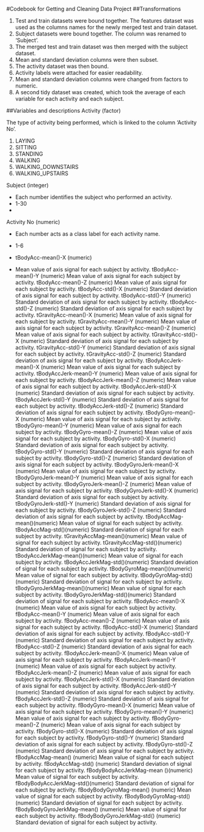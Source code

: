 #Codebook for Getting and Cleaning Data Project
##Transformations
1.	Test and train datasets were bound together. The features dataset was used as the columns names for the newly merged test and train dataset.
2.	Subject datasets were bound together. The column was renamed to ‘Subject’.
3.	The merged test and train dataset was then merged with the subject dataset.
4.	Mean and standard deviation columns were then subset.
5.	The activity dataset was then bound.
6.	Activity labels were attached for easier readability.
7.	Mean and standard deviation columns were changed from factors to numeric.
8.	A second tidy dataset was created, which took the average of each variable for each activity and each subject.

##Variables and descriptions
Activity (factor)

The type of activity being performed, which is linked to the column ‘Activity No’.

1.	LAYING 
2.	SITTING
3.	STANDING
4.	WALKING
5.	WALKING_DOWNSTAIRS
6.	WALKING_UPSTAIRS

Subject (integer)

- Each number identifies the subject who performed an activity.
- 1-30
- 
Activity No (numeric)

- Each number acts as a class label for each activity name.
- 1-6

- tBodyAcc-mean()-X (numeric)
- Mean value of axis signal for each subject by activity.
tBodyAcc-mean()-Y (numeric)
	Mean value of axis signal for each subject by activity.
tBodyAcc-mean()-Z (numeric)
	Mean value of axis signal for each subject by activity.
tBodyAcc-std()-X (numeric)
	Standard deviation of axis signal for each subject by activity.
tBodyAcc-std()-Y (numeric)
	Standard deviation of axis signal for each subject by activity.
tBodyAcc-std()-Z (numeric)
	Standard deviation of axis signal for each subject by activity.
tGravityAcc-mean()-X (numeric)
	Mean value of axis signal for each subject by activity.
tGravityAcc-mean()-Y (numeric)
	Mean value of axis signal for each subject by activity.
tGravityAcc-mean()-Z (numeric)
	Mean value of axis signal for each subject by activity.
tGravityAcc-std()-X (numeric)
	Standard deviation of axis signal for each subject by activity.
tGravityAcc-std()-Y (numeric)
	Standard deviation of axis signal for each subject by activity.
tGravityAcc-std()-Z (numeric)
	Standard deviation of axis signal for each subject by activity.
tBodyAccJerk-mean()-X (numeric)
	Mean value of axis signal for each subject by activity.
tBodyAccJerk-mean()-Y (numeric)
	Mean value of axis signal for each subject by activity.
tBodyAccJerk-mean()-Z (numeric)
	Mean value of axis signal for each subject by activity.
tBodyAccJerk-std()-X (numeric)
	Standard deviation of axis signal for each subject by activity.
tBodyAccJerk-std()-Y (numeric)
Standard deviation of axis signal for each subject by activity.
tBodyAccJerk-std()-Z (numeric)
	Standard deviation of axis signal for each subject by activity.
tBodyGyro-mean()-X (numeric)
	Mean value of axis signal for each subject by activity.
tBodyGyro-mean()-Y (numeric)
	Mean value of axis signal for each subject by activity.
tBodyGyro-mean()-Z (numeric)
	Mean value of axis signal for each subject by activity.
tBodyGyro-std()-X (numeric)
	Standard deviation of axis signal for each subject by activity.
tBodyGyro-std()-Y (numeric)
	Standard deviation of axis signal for each subject by activity.
tBodyGyro-std()-Z (numeric)
	Standard deviation of axis signal for each subject by activity.
tBodyGyroJerk-mean()-X (numeric)
	Mean value of axis signal for each subject by activity.
tBodyGyroJerk-mean()-Y (numeric)
	Mean value of axis signal for each subject by activity.
tBodyGyroJerk-mean()-Z (numeric)
	Mean value of axis signal for each subject by activity.
tBodyGyroJerk-std()-X (numeric)
	Standard deviation of axis signal for each subject by activity.
tBodyGyroJerk-std()-Y (numeric)
	Standard deviation of axis signal for each subject by activity.
tBodyGyroJerk-std()-Z (numeric)
	Standard deviation of axis signal for each subject by activity.
tBodyAccMag-mean()(numeric)
	Mean value of signal for each subject by activity.
tBodyAccMag-std()(numeric)
	Standard deviation of signal for each subject by activity.
tGravityAccMag-mean()(numeric)
	Mean value of signal for each subject by activity.
tGravityAccMag-std()(numeric)
	Standard deviation of signal for each subject by activity.
tBodyAccJerkMag-mean()(numeric)
	Mean value of signal for each subject by activity.
tBodyAccJerkMag-std()(numeric)
	Standard deviation of signal for each subject by activity.
tBodyGyroMag-mean()(numeric)
	Mean value of signal for each subject by activity.
tBodyGyroMag-std()(numeric)
	Standard deviation of signal for each subject by activity.
tBodyGyroJerkMag-mean()(numeric)
	Mean value of signal for each subject by activity.
tBodyGyroJerkMag-std()(numeric)
	Standard deviation of signal for each subject by activity.
fBodyAcc-mean()-X (numeric)
	Mean value of axis signal for each subject by activity.
fBodyAcc-mean()-Y (numeric)
	Mean value of axis signal for each subject by activity.
fBodyAcc-mean()-Z (numeric)
	Mean value of axis signal for each subject by activity.
fBodyAcc-std()-X (numeric)
	Standard deviation of axis signal for each subject by activity.
fBodyAcc-std()-Y (numeric)
	Standard deviation of axis signal for each subject by activity.
fBodyAcc-std()-Z (numeric)
	Standard deviation of axis signal for each subject by activity.
fBodyAccJerk-mean()-X (numeric)
	Mean value of axis signal for each subject by activity.
fBodyAccJerk-mean()-Y (numeric)
	Mean value of axis signal for each subject by activity.
fBodyAccJerk-mean()-Z (numeric)
	Mean value of axis signal for each subject by activity.
fBodyAccJerk-std()-X (numeric)
	Standard deviation of axis signal for each subject by activity.
fBodyAccJerk-std()-Y (numeric)
	Standard deviation of axis signal for each subject by activity.
fBodyAccJerk-std()-Z (numeric)
	Standard deviation of axis signal for each subject by activity.
fBodyGyro-mean()-X (numeric)
	Mean value of axis signal for each subject by activity.
fBodyGyro-mean()-Y (numeric)
	Mean value of axis signal for each subject by activity.
fBodyGyro-mean()-Z (numeric)
	Mean value of axis signal for each subject by activity.
fBodyGyro-std()-X (numeric)
	Standard deviation of axis signal for each subject by activity.
fBodyGyro-std()-Y (numeric)
	Standard deviation of axis signal for each subject by activity.
fBodyGyro-std()-Z (numeric)
	Standard deviation of axis signal for each subject by activity.
fBodyAccMag-mean() (numeric)
	Mean value of signal for each subject by activity.
fBodyAccMag-std() (numeric)
	Standard deviation of signal for each subject by activity.
fBodyBodyAccJerkMag-mean ()(numeric)
	Mean value of signal for each subject by activity.
fBodyBodyAccJerkMag-std()(numeric)
	Standard deviation of signal for each subject by activity.
fBodyBodyGyroMag-mean() (numeric)
	Mean value of signal for each subject by activity.
fBodyBodyGyroMag-std() (numeric)
Standard deviation of signal for each subject by activity.
fBodyBodyGyroJerkMag-mean() (numeric)
	Mean value of signal for each subject by activity.
fBodyBodyGyroJerkMag-std() (numeric)
	Standard deviation of signal for each subject by activity.
